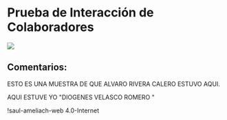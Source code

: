 # Prueba de Interacción de Colaboradores

![](https://marine.rutgers.edu/~cfree/wp-content/uploads/contents_of_github_repository-768x378.png)

## Comentarios: 

ESTO ES UNA MUESTRA DE QUE ALVARO RIVERA CALERO ESTUVO AQUI.

AQUI ESTUVE YO "DIOGENES VELASCO ROMERO "


!saul-ameliach-web 4.0-Internet
